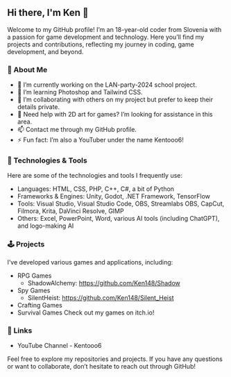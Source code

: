 ## Hi there, I'm Ken 👋

Welcome to my GitHub profile! I’m an 18-year-old coder from Slovenia with a passion for game development and technology. Here you’ll find my projects and contributions, reflecting my journey in coding, game development, and beyond.

### 🚀 About Me
- 🔭 I’m currently working on the LAN-party-2024 school project.
- 🌱 I’m learning Photoshop and Tailwind CSS.
- 👯 I’m collaborating with others on my project but prefer to keep their details private.
- 🤔 Need help with 2D art for games? I’m looking for assistance in this area.
- 📫 Contact me through my GitHub profile.
- ⚡ Fun fact: I’m also a YouTuber under the name Kentooo6!
### 🔧 Technologies & Tools
Here are some of the technologies and tools I frequently use:

- Languages: HTML, CSS, PHP, C++, C#, a bit of Python
- Frameworks & Engines: Unity, Godot, .NET Framework, TensorFlow
- Tools: Visual Studio, Visual Studio Code, OBS, Streamlabs OBS, CapCut, Filmora, Krita, DaVinci Resolve, GIMP
- Others: Excel, PowerPoint, Word, various AI tools (including ChatGPT), and logo-making AI
### 🕹️ Projects
I’ve developed various games and applications, including:

- RPG Games
  - ShadowAlchemy: https://github.com/Ken148/Shadow
- Spy Games
  - SilentHeist: https://github.com/Ken148/Silent_Heist
- Crafting Games
- Survival Games
Check out my games on itch.io!

### 🔗 Links
- YouTube Channel - Kentooo6
  
Feel free to explore my repositories and projects. If you have any questions or want to collaborate, don’t hesitate to reach out through GitHub!
